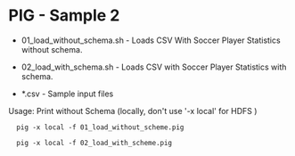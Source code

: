 PIG - Sample 2
==============

* 01_load_without_schema.sh - Loads CSV With Soccer Player Statistics without schema.

* 02_load_with_schema.sh - Loads CSV  with Soccer Player Statistics with schema.

* *.csv - Sample input files

Usage: Print without Schema (locally, don't use '-x local' for HDFS )

      pig -x local -f 01_load_without_scheme.pig 	

      pig -x local -f 02_load_with_scheme.pig        


